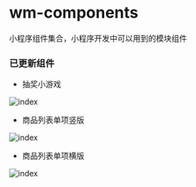 # wm-components
小程序组件集合，小程序开发中可以用到的模块组件

### 已更新组件
 * 抽奖小游戏 <br>
 
![index](https://github.com/xiaoshengxianjun/wm-components/blob/master/demo/luckDrawDemoImg.png)
 * 商品列表单项竖版 <br>
 
![index](https://github.com/xiaoshengxianjun/wm-components/blob/master/demo/goodsItemDemoImg.png)

 * 商品列表单项横版 <br>
 
![index](https://github.com/xiaoshengxianjun/wm-components/blob/master/demo/goodsListDemo.png)
